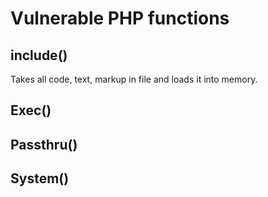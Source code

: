# Vulnerable PHP functions

## include()
Takes all code, text, markup in file and loads it into memory.

## Exec()

## Passthru()

## System()